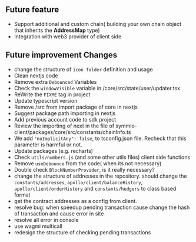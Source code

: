 ## Future feature

- Support additional and custom chain( building your own chain object that inherits the **AddressMap** type)
- Integration with web3 provider of client side

## Future improvement Changes

- change the structure of `icon folder` definition and usage
- Clean nextjs code
- Remove extra `Debounced` Variables
- Check the `windowVisible` variable in /core/src/state/user/updater.tsx
- ReWrite the `FIXME` tag in project
- Update typescript version
- Remove /src from import package of core in nextjs
- Suggest package path importing in nextjs
- Add previous account code to sdk project
- Review the importing of next in the file of symmio-client/packages/core/src/constants/chainInfo.ts
- We add `"noImplicitAny": false`, to tsconfig.json file. Recheck that this parameter is harmful or not.
- Update packages (e.g. recharts)
- Check `utils/numbers.js` (and some other utils files) client side functions
- Remove `useDebounce` from the code( when its not necessary)
- Double check `BlockNumberProvider`, is it really necessary?
- change the structure of addresses in the repository. should change the `constants/addresses`, `apollo/client/balanceHistory`, `apollo/client/orderHistory` and `constants/hedgers` to class based format
- get the contract addresses as a config from client.
- resolve bug: when speedup pending transaction cause change the hash of transaction and cause error in site
- resolve all error in console
- use wagmi multicall
- redesign the structure of checking pending transactions

